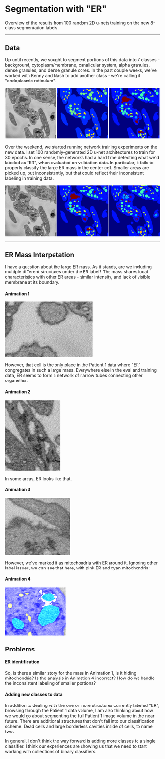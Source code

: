
# Segmentation with "ER"

Overview of the results from 100 random 2D u-nets training on the new 8-class segmentation labels.

---

## Data

Up until recently, we sought to segment portions of this data into 7 classes - background, cytoplasm/membrane, canalicular system, alpha granules, dense granules, and dense granule cores. In the past couple weeks, we've worked with Kenny and Nash to add another class - we're calling it "endoplasmic reticulum".

![Image 2](trio.png)

Over the weekend, we started running network training experiments on the new data. I set 100 randomly-generated 2D u-net architectures to train for 30 epochs. In one sense, the networks had a hard time detecting what we'd labeled as "ER", when evaluated on validation data. In particular, it fails to properly classify the large ER mass in the center cell. Smaller areas are picked up, but inconsistently, but that could reflect their inconsistent labeling in training data.

![Image 3](random2d_er.png)

---

## ER Mass Interpetation

I have a question about the large ER mass. As it stands, are we including multiple different structures under the ER label? The mass shares local characteristics with other ER areas - similar intensity, and lack of visible membrane at its boundary.

#### Animation 1

![Animation 1](ermass.gif)


However, that cell is the only place in the Patient 1 data where "ER" congregates in such a large mass. Everywhere else in the eval and training data, ER seems to form a network of narrow tubes connecting other organelles.

#### Animation 2

![Animation 2](ertubes.gif)

In some areas, ER looks like that.

#### Animation 3

![Animation 3](ermito.gif)

However, we've marked it as mitochondria with ER around it. Ignoring other label issues, we can see that here, with pink ER and cyan mitochondria:

#### Animation 4

![Animation 4](mitolabeled.gif)

## Problems

#### ER identification

So, is there a similar story for the mass in Animation 1, is it hiding mitochondria? Is the analysis in Animation 4 incorrect? How do we handle the inconsistent labeling of smaller portions?

#### Adding new classes to data

In addition to dealing with the one or more structures currently labeled "ER", browsing through the Patient 1 data volume, I am also thinking about how we would go about segmenting the full Patient 1 image volume in the near future. There are additional structures that don't fall into our classification scheme. Dead cells and large borderless cavities inside of cells, to name two. 

In general, I don't think the way forward is adding more classes to a single classifier. I think our experiences are showing us that we need to start working with collections of binary classifiers.
